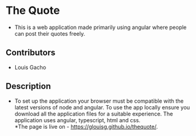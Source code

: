 # The Quote

* This is a web application made primarily using angular where people can post their quotes freely.   

## Contributors
* Louis Gacho  
## Description
* To set up the application your browser must be compatible with the latest versions of node and angular. To use the app locally ensure you download all the application files for a suitable experience. The application uses angular, typescript, html and css.  
*The page is live on - https://glouisg.github.io/thequote/.   


